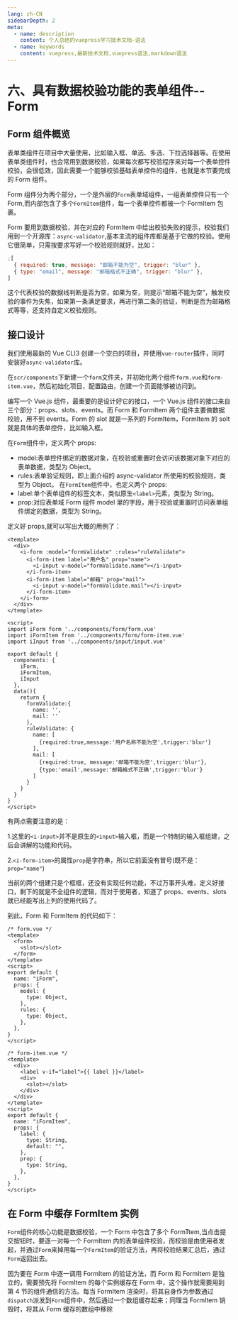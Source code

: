```yaml
---
lang: zh-CN
sidebarDepth: 2
meta:
  - name: description
    content: 个人总结的vuepress学习技术文档-语法
  - name: keywords
    content: vuepress,最新技术文档,vuepress语法,markdown语法
---
```


# 六、具有数据校验功能的表单组件--Form

## Form 组件概览

表单类组件在项目中大量使用，比如输入框、单选、多选、下拉选择器等。在使用表单类组件时，也会常用到数据校验，如果每次都写校验程序来对每一个表单控件校验，会很低效，因此需要一个能够校验基础表单控件的组件，也就是本节要完成的 Form 组件。

Form 组件分为两个部分，一个是外层的`Form`表单域组件，一组表单控件只有一个 Form,而内部包含了多个`FormItem`组件，每一个表单控件都被一个 FormItem 包裹。

Form 要用到数据校验，并在对应的 FormItem 中给出校验失败的提示，校验我们用到一个开源库：`async-validator`,基本主流的组件库都是基于它做的校验。使用它很简单，只需按要求写好一个校验规则就好，比如：

```js
;[
  { required: true, message: "邮箱不能为空", trigger: "blur" },
  { type: "email", message: "邮箱格式不正确", trigger: "blur" },
]
```

这个代表校验的数据线判断是否为空，如果为空，则提示“邮箱不能为空”，触发校验的事件为失焦，如果第一条满足要求，再进行第二条的验证，判断是否为邮箱格式等等，还支持自定义校验规则。

## 接口设计

我们使用最新的 Vue CLI3 创建一个空白的项目，并使用`vue-router`插件，同时安装好`async-validator`库。

在`scr/components`下新建一个`form`文件夹，并初始化两个组件`form.vue`和`form-item.vue`，然后初始化项目，配置路由，创建一个页面能够被访问到。

编写一个 Vue.js 组件，最重要的是设计好它的接口，一个 Vue.js 组件的接口来自三个部分：props、slots、events。而 Form 和 FormItem 两个组件主要做数据校验，用不到 events。Form 的 slot 就是一系列的 FormItem，FormItem 的 solt 就是具体的表单控件，比如输入框。

在`Form`组件中，定义两个 props:

- model:表单控件绑定的数据对象，在校验或重置时会访问该数据对象下对应的表单数据，类型为 Object。
- rules:表单验证规则，即上面介绍的 async-validator 所使用的校验规则，类型为 Object。
  在`FormItem`组件中，也定义两个 props:
- label:单个表单组件的标签文本，类似原生`<label>`元素，类型为 String。
- prop:对应表单域 Form 组件 model 里的字段，用于校验或重置时访问表单组件绑定的数据，类型为 String。

定义好 props,就可以写出大概的用例了：

```vue
<template>
  <div>
    <i-form :model="formValidate" :rules="ruleValidate">
      <i-form-item label="用户名" prop="name">
        <i-input v-model="formValidate.name"></i-input>
      </i-form-item>
      <i-form-item label="邮箱" prop="mail">
        <i-input v-model="formValidate.mail"></i-input>
      </i-form-item>
    </i-form>
  </div>
</template>

<script>
import iForm form '../components/form/form.vue'
import iFormItem from '../components/form/form-item.vue'
import iInput from '../components/input/input.vue'

export default {
  components: {
    iForm,
    iFormItem,
    iInput
  },
  data(){
    return {
      formValidate:{
        name: '',
        mail: ''
      },
      ruleValidate: {
        name: [
          {required:true,message:'用户名称不能为空',trigger:'blur'}
        ],
        mail: [
          {required:true, message:'邮箱不能为空',trigger:'blur'},
          {type:'email',message:'邮箱格式不正确',trigger:'blur'}
        ]
      }
    }
  }
}
</script>
```

有两点需要注意的是：

1.这里的`<i-input>`并不是原生的`<input>`输入框，而是一个特制的输入框组建，之后会讲解的功能和代码。

2.`<i-form-item>`的属性`prop`是字符串，所以它前面没有冒号(既不是：`prop="name"`)

当前的两个组建只是个框框，还没有实现任何功能，不过万事开头难，定义好接口，剩下的就是不全组件的逻辑，而对于使用者，知道了 props、events、slots 就已经能写出上列的使用代码了。

到此，Form 和 FormItem 的代码如下：

```vue
/* form.vue */
<template>
  <form>
    <slot></slot>
  </form>
</template>
<script>
export default {
  name: "iForm",
  props: {
    model: {
      type: Object,
    },
    rules: {
      type: Object,
    },
  },
}
</script>
```

```vue
/* form-item.vue */
<template>
  <div>
    <label v-if="label">{{ label }}</label>
    <div>
      <slot></slot>
    </div>
  </div>
</template>
<script>
export default {
  name: "iFormItem",
  props: {
    label: {
      type: String,
      default: "",
    },
    prop: {
      type: String,
    },
  },
}
</script>
```

## 在 Form 中缓存 FormItem 实例

`Form`组件的核心功能是数据校验，一个 Form 中包含了多个 FormTtem,当点击提交按钮时，要逐一对每一个 FormItem 内的表单组件校验，而校验是由使用者发起，并通过`Form`来掉用每一个`FormItem`的验证方法，再将校验结果汇总后，通过`Form`返回出去。

因为要在 Form 中逐一调用 FormItem 的验证方法，而 Form 和 FormItem 是独立的，需要预先将 FormItem 的每个实例缓存在 Form 中，这个操作就需要用到第 4 节的组件通信的方法。每当 FormItem 渲染时，将其自身作为参数通过`dispatch`派发到`Form`组件中，然后通过一个数组缓存起来；同理当 FormItem 销毁时，将其从 Form 缓存的数组中移除
